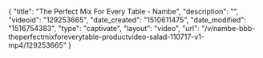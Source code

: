 {
    "title": "The Perfect Mix For Every Table - Nambe",
    "description": "",
    "videoid": "129253665",
    "date_created": "1510611475",
    "date_modified": "1516754383",
    "type": "captivate",
    "layout": "video",
    "url": "\/v\/nambe-bbb-theperfectmixforeverytable-productvideo-salad-110717-v1-mp4\/129253665"
}